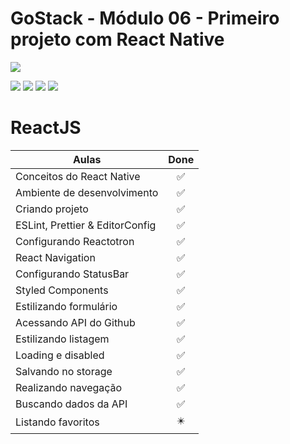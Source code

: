 # GoStack - Módulo 06 - Primeiro projeto com React Native

![](https://hotmart.s3.amazonaws.com/product_contents/5bfd4a97-5e39-4c99-a871-8d3e969769cc/Course_Image01_580x320.jpg)

![](https://img.shields.io/github/stars/newerton/gostack-modulo06.svg) ![](https://img.shields.io/github/forks/newerton/gostack-modulo06.svg) ![](https://img.shields.io/github/issues/newerton/gostack-modulo06.svg) ![](https://img.shields.io/github/license/newerton/gostack-modulo06.svg)

# ReactJS

| Aulas                           |            Done            |
| ------------------------------- | :------------------------: |
| Conceitos do React Native       |     :white_check_mark:     |
| Ambiente de desenvolvimento     |     :white_check_mark:     |
| Criando projeto                 |     :white_check_mark:     |
| ESLint, Prettier & EditorConfig |     :white_check_mark:     |
| Configurando Reactotron         |     :white_check_mark:     |
| React Navigation                |     :white_check_mark:     |
| Configurando StatusBar          |     :white_check_mark:     |
| Styled Components               |     :white_check_mark:     |
| Estilizando formulário          |     :white_check_mark:     |
| Acessando API do Github         |     :white_check_mark:     |
| Estilizando listagem            |     :white_check_mark:     |
| Loading e disabled              |     :white_check_mark:     |
| Salvando no storage             |     :white_check_mark:     |
| Realizando navegação            |     :white_check_mark:     |
| Buscando dados da API           |     :white_check_mark:     |
| Listando favoritos              | :eight_pointed_black_star: |
